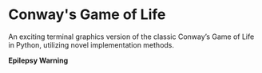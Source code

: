 # Conway's Game of Life
An exciting terminal graphics version of the classic Conway’s Game of Life in Python, utilizing novel implementation methods.


**Epilepsy Warning**

